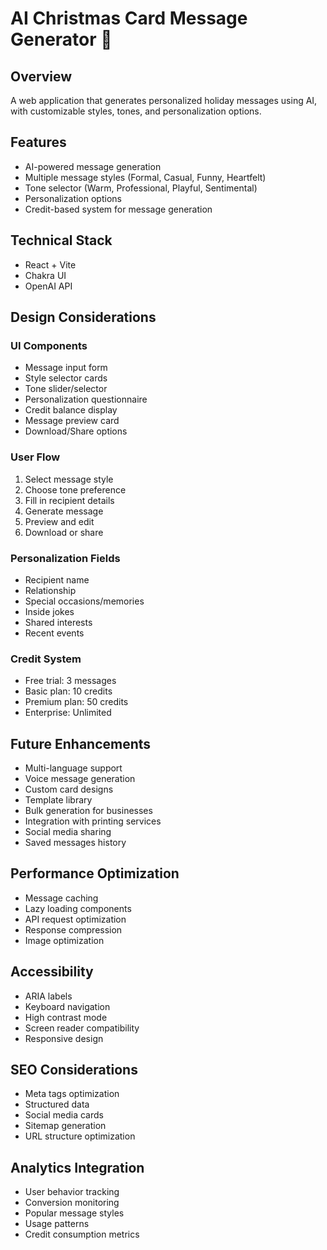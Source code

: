# AI Christmas Card Message Generator 🎄

## Overview

A web application that generates personalized holiday messages using AI, with customizable styles, tones, and personalization options.

## Features

-   AI-powered message generation
-   Multiple message styles (Formal, Casual, Funny, Heartfelt)
-   Tone selector (Warm, Professional, Playful, Sentimental)
-   Personalization options
-   Credit-based system for message generation

## Technical Stack

-   React + Vite
-   Chakra UI
-   OpenAI API

## Design Considerations

### UI Components

-   Message input form
-   Style selector cards
-   Tone slider/selector
-   Personalization questionnaire
-   Credit balance display
-   Message preview card
-   Download/Share options

### User Flow

1. Select message style
2. Choose tone preference
3. Fill in recipient details
4. Generate message
5. Preview and edit
6. Download or share

### Personalization Fields

-   Recipient name
-   Relationship
-   Special occasions/memories
-   Inside jokes
-   Shared interests
-   Recent events

### Credit System

-   Free trial: 3 messages
-   Basic plan: 10 credits
-   Premium plan: 50 credits
-   Enterprise: Unlimited

## Future Enhancements

-   Multi-language support
-   Voice message generation
-   Custom card designs
-   Template library
-   Bulk generation for businesses
-   Integration with printing services
-   Social media sharing
-   Saved messages history

## Performance Optimization

-   Message caching
-   Lazy loading components
-   API request optimization
-   Response compression
-   Image optimization

## Accessibility

-   ARIA labels
-   Keyboard navigation
-   High contrast mode
-   Screen reader compatibility
-   Responsive design

## SEO Considerations

-   Meta tags optimization
-   Structured data
-   Social media cards
-   Sitemap generation
-   URL structure optimization

## Analytics Integration

-   User behavior tracking
-   Conversion monitoring
-   Popular message styles
-   Usage patterns
-   Credit consumption metrics
